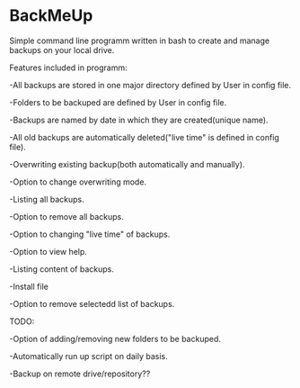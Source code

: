 # BackMeUp
Simple command line programm written in bash to create and manage backups on your local drive.

Features included in programm:

-All backups are stored in one major directory defined by User in config file.

-Folders to be backuped are defined by User in config file.

-Backups are named by date in which they are created(unique name).

-All old backups are automatically deleted("live time" is defined in config file).

-Overwriting existing backup(both automatically and manually).

-Option to change overwriting mode.

-Listing all backups.

-Option to remove all backups.

-Option to changing "live time" of backups.

-Option to view help.

-Listing content of backups.

-Install file

-Option to remove selectedd list of backups.


TODO:

-Option of adding/removing new folders to be backuped.

-Automatically run up script on daily basis.

-Backup on remote drive/repository??

